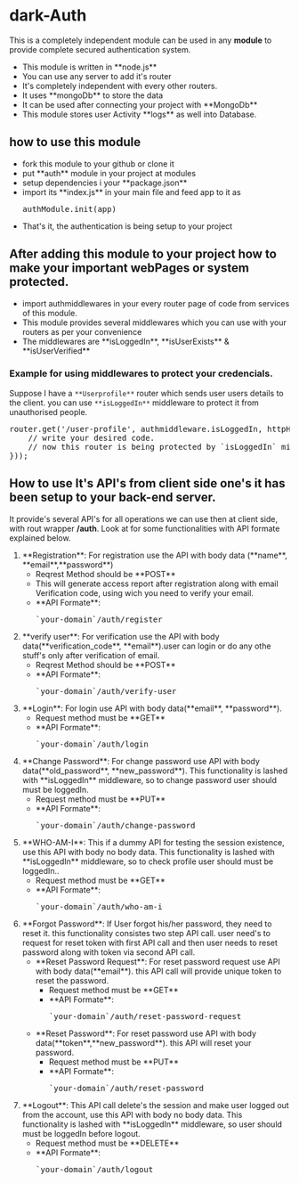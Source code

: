 # dark-Auth

This is a completely independent module can be used in any **module** to provide complete secured authentication system.

<ul>
    <li>This module is written in **node.js**</li>
    <li>You can use any server to add it's router</li>
    <li> It's completely independent with every other routers.</li>
    <li>It uses **mongoDb** to store the data</li>
    <li>It can be used after connecting your project with **MongoDb**</li>
    <li>This module stores user Activity **logs** as well into Database.</li>
</ul>

## how to use this module
<ul>
    <li>fork this module to your github or clone it</li>
    <li>put **auth** module in your project at modules</li>
    <li>setup dependencies i your **package.json**</li>
    <li>import its **index.js** in your main file and feed app to it as
    <pre>authModule.init(app)</pre></li>
    <li>That's it, the authentication is being setup to your project</li>
</ul>

## After adding this module to your project how to make your important webPages or system protected.
<ul>
    <li>import authmiddlewares in your every router page of code from services of this module.</li>
    <li>This module provides several middlewares which you can use with your routers as per your convenience</li>
    <li>The middlewares are **isLoggedIn**, **isUserExists** & **isUserVerified**</li>
</ul>

### Example for using middlewares to protect your credencials.
Suppose I have a `**Userprofile**` router which sends user users details to the client. you can use `**isLoggedIn**` middleware to protect it from unauthorised people.

<pre>
router.get('/user-profile', authmiddleware.isLoggedIn, httpHandler(async (req,res,next) =>{
    // write your desired code.
    // now this router is being protected by `isLoggedIn` middleware from unauthorised users.
}));
</pre>

## How to use It's API's from client side one's it has been setup to your back-end server.

It provide's several API's for all operations we can use then at client side, with rout wrapper **/auth**. Look at for some functionalities with API formate explained below.
<ol type="1">
    <li>**Registration**: For registration use the API with body data (**name**, **email**,**password**)
        <ul>
            <li>Reqrest Method should be **POST**</li>
            <li>This will generate access report after registration along with email Verification code, using wich you need to verify your email.</li>
            <li>**API Formate**:<pre>`your-domain`/auth/register</pre></li>
        </ul>
    </li>
    <li>**verify user**: For verification use the API with body data(**verification_code**, **email**).user can login or do any othe stuff's only after verification of email.
        <ul>
            <li>Reqrest Method should be **POST**</li>
            <li>**API Formate**: <pre>`your-domain`/auth/verify-user</pre></li>
        </ul>
    </li>
    <li>**Login**: For login use API with body data(**email**, **password**).
        <ul>
            <li>Request method must be **GET**</li>
            <li>**API Formate**:<pre>`your-domain`/auth/login</pre></li>
        </ul>
    </li>
    <li>**Change Password**: For change password use API with body data(**old_password**, **new_password**). This functionality is lashed with **isLoggedIn** middleware, so to change password user should must be loggedIn. 
        <ul>
            <li>Request method must be **PUT**</li>
            <li>**API Formate**:<pre>`your-domain`/auth/change-password</pre></li>
        </ul>
    </li>
    <li>**WHO-AM-I**: This if a dummy API for testing the session existence, use this API with body no body data. This functionality is lashed with **isLoggedIn** middleware, so to check profile user should must be loggedIn..
        <ul>
            <li>Request method must be **GET**</li>
            <li>**API Formate**:<pre>`your-domain`/auth/who-am-i</pre></li>
        </ul>
    </li>
    <li>**Forgot Password**: If User forgot his/her password, they need to reset it. this functionality consistes two step API call. user need's to request for reset token with first API call and then user needs to reset password along with token via second API call.
        <ul>
            <li>**Reset Password Request**: For reset password request use API with body data(**email**). this API call will provide unique token to reset the password.
                <ul>
                    <li>Request method must be **GET**</li>
                    <li>**API Formate**:<pre>`your-domain`/auth/reset-password-request</pre></li>
                </ul>
            </li>
            <li>**Reset Password**: For reset password use API with body data(**token**,**new_password**). this API will reset your password.
                <ul>
                    <li>Request method must be **PUT**</li>
                    <li>**API Formate**:<pre>`your-domain`/auth/reset-password</pre></li>
                </ul>
            </li>
        </ul>
    </li>
    <li>**Logout**: This API call delete's the session and make user logged out from the account, use this API with body no body data. This functionality is lashed with **isLoggedIn** middleware, so user should must be loggedIn before logout.
        <ul>
            <li>Request method must be **DELETE**</li>
            <li>**API Formate**:<pre>`your-domain`/auth/logout</pre></li>
        </ul>
    </li>
</ol>
